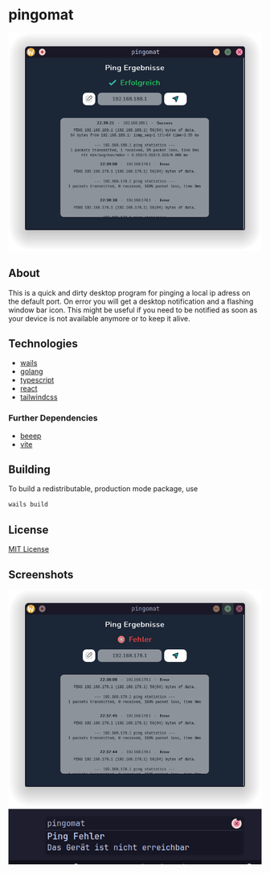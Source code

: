 # pingomat

![success](pictures/success.png)

## About

This is a quick and dirty desktop program for pinging a local ip adress on the default port. On error you will get a desktop notification and a flashing window bar icon.
This might be useful if you need to be notified as soon as your device is not available anymore or to keep it alive.

## Technologies

- [wails](https://wails.io/)
- [golang](https://go.dev/)
- [typescript](https://www.typescriptlang.org/)
- [react](https://react.dev/)
- [tailwindcss](https://tailwindcss.com/)

### Further Dependencies
- [beeep](https://github.com/gen2brain/beeep)
- [vite](https://vitejs.dev/)

## Building

To build a redistributable, production mode package, use 
```sh
wails build
```

## License

[MIT License](LICENSE)

## Screenshots
![error](pictures/error.png)
![notification](pictures/notification.png)